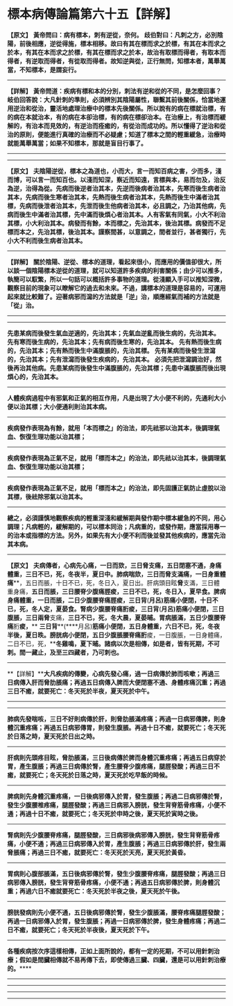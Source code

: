 # 標本病傳論篇第六十五【詳解】

**【原文】**
**黃帝問曰：病有標本，刺有逆從，奈何。**
**歧伯對曰：凡刺之方，必別陰陽，前後相應，逆從得施，標本相移。故曰有其在標而求之於標，有其在本而求之於本，有其在本而求之於標，有其在標而求之於本，故治有取標而得者，有取本而得者，有逆取而得者，有從取而得者。故知逆與從，正行無問，知標本者，萬舉萬當，不知標本，是謂妄行。**
****
**【詳解】**
**黃帝問道：疾病有標和本的分別，刺法有逆和從的不同，是怎麼回事？**
**岐伯回答說：大凡針刺的準則，必須辨別其陰陽屬性，聯繫其前後關係，恰當地運用逆治和從治，靈活地處理治療中的標本先後關係。所以說有的病在標就治標，有的病在本就治本，有的病在本卻治標，有的病在標卻治本。在治療上，有治標而緩解的，有治本而見效的，有逆治而痊癒的，有從治而成功的。所以懂得了逆治和從治的原則，便能進行真確的治療而不必疑慮；知道了標本之間的輕重緩急，治療時就能萬舉萬當；如果不知標本，那就是盲目行事了。**
****
****
**【原文】**
**夫陰陽逆從，標本之為道也，小而大，言一而知百病之害，少而多，淺而博，可以言一而知百也。以淺而知深，察近而知遠，言標與本，易而勿及，治反為逆，治得為從。先病而後逆者治其本，先逆而後病者治其本，先寒而後生病者治其本，先病而後生寒者治其本，先熱而後生病者治其本，先熱而後生中滿者治其標，先病而後泄者治其本，先泄而後生他病者治其本，必且調之，乃治其他病，先病而後生中滿者治其標，先中滿而後煩心者治其本。人有客氣有同氣，小大不利治其標，小大利治其本。病發而有餘，本而標之，先治其本，後治其標。病發而不足標而本之，先治其標，後治其本。謹察間甚，以意調之，間者並行，甚者獨行，先小大不利而後生病者治其本。**
****
**【詳解】**
**關於陰陽、逆從、標本的道理，看起來很小，而應用的價值卻很大，所以談一個陰陽標本逆從的道理，就可以知道許多疾病的利害關係；由少可以推多，執簡可以馭繁，所以一句話可以概括許多事物的道理。從淺顯入手可以推知深微，觀察目前的現象可以瞭解它的過去和未來。不過，講標本的道理是容易的，可運用起來就比較難了。迎著病邪而瀉的方法就是「逆」治，順應經氣而補的方法就是「從」治。**
****
****
**先患某病而後發生氣血逆適的，先治其本；先氣血逆亂而後生病的，先治其本。**
**先有寒而後生病的，先治其本；先有病而後生寒的，先治其本。**
**先有熱而後生病的，先治其本；先有熱而後生中滿腹脹的，先治其標。**
**先有某病而後發生泄瀉的，先治其本；先有泄瀉而後發生疾病的，先治其本。**
**必須先把泄瀉調治好，然後再治其他病。先患某病而後發生中滿腹脹的，先治其標；先患中滿腹脹而後出現煩心的，先治其本。**
****
**人體疾病過程中有邪氣和正氣的相互作用，凡是出現了大小便不利的，先通利大小便以治其標；大小便通利則治其本病。**
****
**疾病發作表現為有餘，就用「本而標之」的治法，即先祛邪以治其本，後調理氣血、恢復生理功能以治其標；**
****
**疾病發作表現為正氣不足，就用「標而本之」的治法，即先祛以治其本，後調理氣血、恢復生理功能以治其標；**
****
**疾病發作表現為正氣不足，就用「標而本之」的治法，即先固護正氣防止虛脫以治其標，後祛除邪氣以治其本。**
****
**總之，必須謹慎地觀察疾病的輕重深淺和緩解期與發作期中標本緩急的不同，用心調理；凡病輕的，緩解期的，可以標本同治；凡病重的，或發作期，應當採用專一的治本或指標的方法。另外，如果先有大小便不利而後並發其他疾病的，應當先治其本病。**
****
**【原文】**
**夫病傳者，心病先心痛，一日而欬，三日****脅****支痛，五****日閉塞不通，身痛體重，****三日不已，死，冬夜半，夏日中。肺病喘欬，三日而****脅****支滿痛，一日身重體痛****，五日而脹，十日不已，死，冬日入，夏日出。肝病頭目眩****脅****支滿，三日體重身痛，****五日而脹，三日腰脊少腹痛脛痠，三日不已，死，冬日入，夏早食。脾病身痛體重，一日而脹，二日少腹腰脊痛脛痠，三日背****(****月呂)****筋痛小便閉，十日不已，死，冬人定，****夏晏食。腎病少腹腰脊痛****胻****痠，三日背****(****月呂)****筋痛小便閉，三日腹脹，三日兩****脅****支痛，****三日不已，死，冬大晨，夏晏晡。胃病脹滿，五日少腹腰脊痛****胻****痠，******
**三日背****(****月呂)****筋痛小便閉，五日身體重，六日不已，死，冬夜半後，夏日昳。****膀胱病小便閉，五日少腹脹腰脊痛****胻****痠，一日腹脹，一日身體痛，二日不已，死，****冬雞鳴，夏下晡。諸病以次是相傳，如是者，皆有死期，不可刺。間一藏止，及至三四藏者，乃可刺也。**
****
**【詳解】****大凡疾病的傳變，心病先發心痛，過一日病傳於肺而咳嗽；再過三日病傳入肝而脅肋脹痛；再過五日病傳入脾而大便閉塞不通、身體疼痛沉重；再過三日不癒，就要死亡：冬天死於半夜，夏天死於中午。**
****
****
**肺病先發喘咳，三日不好則病傳於肝，則脅肋脹滿疼痛；再過一日病邪傳脾，則身體沉重疼痛；再過五日病邪傳胃，則發生腹脹。再過十日不癒，就要死亡；冬天死於日落之時，夏天死於日出之時。**
****
**肝病則先頭疼目眩，脅肋脹滿，三日後病傳於脾而身體沉重疼痛；再過五日病穿於胃，產生腹脹；再過三日病傳於腎，產生腰脊少腹疼痛，腿脛發酸；再過三日不癒，就要死亡；冬天死於日落之時，夏天死於吃早飯的時候。**
****
**脾病則先身體沉重疼痛，一日後病邪傳入於胃，發生腹脹；再過二日病邪傳於腎，發生少腹腰椎疼痛，腿脛發酸；再過三日病邪入膀胱，發生背脊筋骨疼痛，小便不通；再過十日不癒，就要死亡；冬天死於申時之後，夏天死於寅時之後。**
****
**腎病則先少腹腰脊疼痛，腿脛發酸，三日病邪後病邪傳入膀胱，發生背脊筋骨疼痛，小便不通；再過三日病邪傳入於胃，產生腹脹；再過三日病邪傳於肝，發生兩脅脹痛；再過三日不癒，就要死亡：冬天死於天亮，夏天死於黃昏。**
****
**胃病則心腹部脹滿，五日後病邪傳於腎，發生少腹腰脊疼痛，腿脛發酸；再過三日病邪傳入膀胱，發生背脊筋骨疼痛，小便不通；再過五日病邪傳於脾，則身體沉重；再過六日不癒就要死亡：冬天死於半夜之後，夏天死於午後。**
****
**膀胱發病則先小便不通，五日後病邪傳於腎，發生少腹脹滿，腰脊疼痛腿脛發酸；再過一日病邪傳入於胃，發生腹脹；再過一日病邪傳於脾，發生身體疼痛；再過二日不癒，就要死亡；冬天死於半夜後，夏天死於下午。**
****
**各種疾病按次序這樣相傳，正如上面所說的，都有一定的死期，不可以用針刺治療；假如是間臟相傳就不易再傳下去，即使傳過三臟、四臟，還是可以用針刺治療的。******
****
****
****
****


